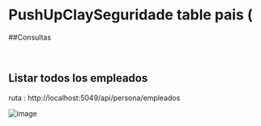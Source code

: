 # PushUpClaySeguridade table pais (

##Consultas 

<br>

## Listar todos los empleados

ruta : http://localhost:5049/api/persona/empleados

![image](https://github.com/julianlpz69/PushUpClaySeguridad/assets/131847060/02ff0711-38f9-47ac-80c2-c9f59cb536d7)

